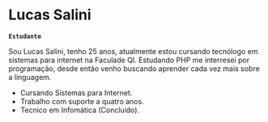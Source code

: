 # Lucas Salini

**`Estudante`**

Sou Lucas Salini, tenho 25 anos, atualmente estou cursando tecnólogo em sistemas para internet na Faculade QI. Estudando PHP me interresei por programação, desde então venho buscando aprender cada vez mais sobre a linguagem.
- Cursando Sistemas para Internet.
- Trabalho com suporte a quatro anos.
- Tecnico em Infomática (Concluído).
